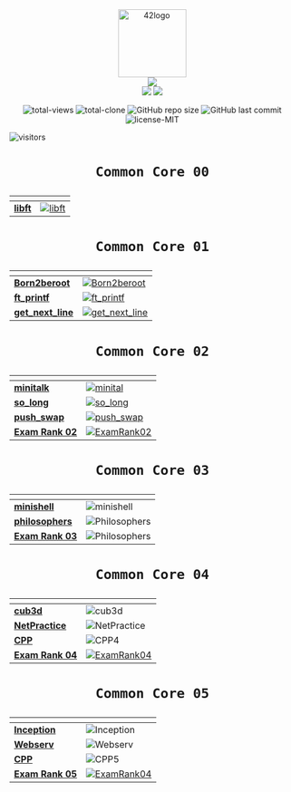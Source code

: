 <div align="center">
	<img  width="120" alt="42logo" src="https://user-images.githubusercontent.com/19689770/129336866-169b0dc7-ea41-47d4-b50a-d466508031af.png">
</div>
<div align="center">
	<img src="https://img.shields.io/badge/Born2code-000?style=for-the-badge">
</div>

<div align="center">
<!-- Leve 42 -->
<!-- para el color subir a github y pillar desde git -->
	<img src="https://img.shields.io/badge/Level%205-CC5450">
	<img src="https://progress-bar.dev/26/">
	<!-- https://github.com/fredericojordan/progress-bar -->

</div>
<!-- these values are automatically generated with github actions and github api -->

<!-- buy me a coffee if you want to know how -->

<p align="center">
<img alt="total-views" src="https://img.shields.io/badge/views-8-blue">
<img alt="total-clone" src="https://img.shields.io/badge/clone-51-blue">
<img alt="GitHub repo size" src="https://img.shields.io/github/repo-size/nach131/42Barcelona">
<img alt="GitHub last commit" src="https://img.shields.io/github/last-commit/nach131/42Barcelona">
<img alt="license-MIT" src="https://img.shields.io/badge/license-MIT-blue">
</p>


<p align="center">

![visitors](https://visitor-badge.glitch.me/badge?page_id=nach131.42Barcelona&left_color=green&right_color=blue)

</p>

<h1 align="center">

	Common Core 00
</h1>

<div align="center">

| <!-- --> | <!-- --> |
|---|---|
| [**libft**](https://github.com/nach131/libft_original) |<a href="https://github.com/nach131/libft_original"><img alt="libft" src="https://img.shields.io/badge/-%E2%88%9A%20125/100-green?style=for-the-badge"></a>|

</div>

<h1 align="center">

	Common Core 01
</h1>

<div align="center">

| <!-- --> | <!-- --> |
|---|---|
| [**Born2beroot**](https://github.com/nach131/Born2beroot) |<a href="https://github.com/nach131/Born2beroot"><img alt="Born2beroot" src="https://img.shields.io/badge/-%E2%88%9A%20125/100-green?style=for-the-badge"></a> |
| [**ft_printf**](https://github.com/nach131/ft_printf)     |<a href="https://github.com/nach131/ft_printf"><img alt="ft_printf" src="https://img.shields.io/badge/-%E2%88%9A%20100/100-green?style=for-the-badge"></a>|
| [**get_next_line**](https://github.com/nach131/get_next_line) |<a href="https://github.com/nach131/get_next_line"><img alt="get_next_line" src="https://img.shields.io/badge/-%E2%88%9A%20125/100-green?style=for-the-badge"></a> |

</div>

<h1 align="center">

	Common Core 02
</h1>

<div align="center">

| <!-- --> | <!-- --> |
|---|---|
| [**minitalk**](https://github.com/nach131/minitalk) |<a href="https://github.com/nach131/minitalk"><img alt="minital" src="https://img.shields.io/badge/-%E2%88%9A%20125/100-green?style=for-the-badge"></a> |
| [**so_long**](https://github.com/nach131/so_long) |<a href="https://github.com/nach131/so_long"><img alt="so_long" src="https://img.shields.io/badge/-%E2%88%9A%20125/100-green?style=for-the-badge"></a> |
| [**push_swap**](https://github.com/nach131/push_swap)| <a href="https://github.com/nach131/push_swap"><img alt="push_swap" src="https://img.shields.io/badge/-%E2%88%9A%20125/100-green?style=for-the-badge"></a> |
| [**Exam Rank 02**](https://github.com/nach131/ExamRank02)| <a href="https://github.com/nach131/ExamRank02"><img alt="ExamRank02" src="https://img.shields.io/badge/-%E2%88%9A%20100/100-green?style=for-the-badge"></a> |
</div>

<h1 align="center">

	Common Core 03
</h1>

<div align="center">

| <!-- --> | <!-- --> |
|---|---|
| [**minishell**](https://github.com/nach131/minishell) |<img alt="minishell" src="https://img.shields.io/badge/-%E2%88%9A%20100/100-green?style=for-the-badge">|
|[**philosophers**](https://github.com/nach131/Philosophers) |<img alt="Philosophers" src="https://img.shields.io/badge/-%E2%88%9A%20100/100-green?style=for-the-badge">  |
| [**Exam Rank 03**](https://github.com/nach131/ExamRank03)| <img alt="Philosophers" src="https://img.shields.io/badge/-%E2%88%9A%20100/100-green?style=for-the-badge">  |
</div>

<h1 align="center">

	Common Core 04
</h1>

<div align="center">

| <!-- --> | <!-- --> |
|---|---|
| [**cub3d**](https://github.com/nach131/cub3d) |<img alt="cub3d" src="https://img.shields.io/badge/-%E2%88%9A%20110/100-green?style=for-the-badge"> |
|[**NetPractice**](https://nach131.github.io/NetPractice) |<img alt="NetPractice" src="https://img.shields.io/badge/-%E2%88%9A%20110/100-green?style=for-the-badge">  |
|[**CPP**](https://github.com/nach131/CPP_C4) |<img alt="CPP4" src="https://img.shields.io/badge/-%E2%88%9A%20110/100-green?style=for-the-badge">  |
| [**Exam Rank 04**](https://github.com/nach131/ExamRank04)| <a href="https://github.com/nach131/ExamRank04"><img alt="ExamRank04" src="https://img.shields.io/badge/-%E2%88%9A%20100/100-green?style=for-the-badge"></a> |
</div>


<h1 align="center">

	Common Core 05
</h1>
<div align="center">

| <!-- --> | <!-- --> |
|---|---|
| [**Inception**](https://github.com/nach131/inception) |<img alt="Inception" src="https://img.shields.io/badge/-.%20.%20.-inactive?style=for-the-badge"> |
| [**Webserv**](https://github.com/nach131/webserv) |<img alt="Webserv" src="https://img.shields.io/badge/-.%20.%20.-inactive?style=for-the-badge"> |
|[**CPP**](https://github.com/nach131/CPP_C5) |<img alt="CPP5" src="https://img.shields.io/badge/-process...-blue?style=for-the-badge">  |
| [**Exam Rank 05**](https://github.com/nach131/ExamRank04)| <a href="https://github.com/nach131/ExamRank04"><img alt="ExamRank04" src="https://img.shields.io/badge/-.%20.%20.-inactive?style=for-the-badge"></a> |
</div>



<!-- | [**minishell**](https://github.com/nach131/minishell) |<img alt="minishell" src="https://img.shields.io/badge/-process...-blue?style=for-the-badge"> |
|<span style="color:gray">**Philosophers**</span>|<img alt="Philosophers" src="https://img.shields.io/badge/-.%20.%20.-inactive?style=for-the-badge">  |
 -->
